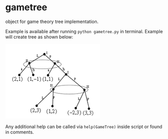 # gametree
object for game theory tree implementation.

Example is available after running `python gametree.py` in terminal. 
Example will create tree as shown below:

![no tree picture found in documents folder](documents/example_tree.png)

Any additional help can be called via `help(GameTree)` inside script or found in comments.

